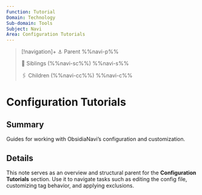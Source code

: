 ```yaml
---
Function: Tutorial
Domain: Technology
Sub-domain: Tools
Subject: Navi
Area: Configuration Tutorials
---
```

> [!navigation]+
> ⚓ Parent
> %%navi-p%%
> 
> 🔗 Siblings (%%navi-sc%%)
> %%navi-s%%
> 
> 🖇️ Children (%%navi-cc%%)
> %%navi-c%%

# Configuration Tutorials

## Summary
Guides for working with ObsidiaNavi’s configuration and customization.

## Details
This note serves as an overview and structural parent for the **Configuration Tutorials** section. Use it to navigate tasks such as editing the config file, customizing tag behavior, and applying exclusions.
